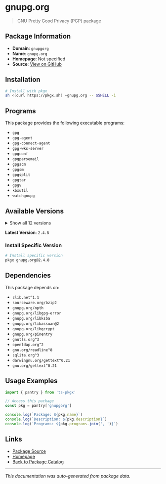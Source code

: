 # gnupg.org

> GNU Pretty Good Privacy (PGP) package

## Package Information

- **Domain**: `gnupgorg`
- **Name**: `gnupg.org`
- **Homepage**: Not specified
- **Source**: [View on GitHub](https://github.com/pkgxdev/pantry/tree/main/projects/gnupg.org/package.yml)

## Installation

```bash
# Install with pkgx
sh <(curl https://pkgx.sh) +gnupg.org -- $SHELL -i
```

## Programs

This package provides the following executable programs:

- `gpg`
- `gpg-agent`
- `gpg-connect-agent`
- `gpg-wks-server`
- `gpgconf`
- `gpgparsemail`
- `gpgscm`
- `gpgsm`
- `gpgsplit`
- `gpgtar`
- `gpgv`
- `kbxutil`
- `watchgnupg`

## Available Versions

<details>
<summary>Show all 12 versions</summary>

- `2.4.8`, `2.4.7`, `2.4.6`, `2.4.5`, `2.4.4`
- `2.4.3`, `2.4.2`, `2.3.7`, `2.2.45`, `2.2.44`
- `2.2.43`, `2.2.42`

</details>

**Latest Version**: `2.4.8`

### Install Specific Version

```bash
# Install specific version
pkgx gnupg.org@2.4.8
```

## Dependencies

This package depends on:

- `zlib.net^1.1`
- `sourceware.org/bzip2`
- `gnupg.org/npth`
- `gnupg.org/libgpg-error`
- `gnupg.org/libksba`
- `gnupg.org/libassuan@2`
- `gnupg.org/libgcrypt`
- `gnupg.org/pinentry`
- `gnutls.org^3`
- `openldap.org^2`
- `gnu.org/readline^8`
- `sqlite.org^3`
- `darwingnu.org/gettext^0.21`
- `gnu.org/gettext^0.21`

## Usage Examples

```typescript
import { pantry } from 'ts-pkgx'

// Access this package
const pkg = pantry['gnupgorg']

console.log(`Package: ${pkg.name}`)
console.log(`Description: ${pkg.description}`)
console.log(`Programs: ${pkg.programs.join(', ')}`)
```

## Links

- [Package Source](https://github.com/pkgxdev/pantry/tree/main/projects/gnupg.org/package.yml)
- [Homepage](#)
- [Back to Package Catalog](../package-catalog.md)

---

*This documentation was auto-generated from package data.*
